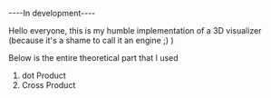 ----In development----

Hello everyone, this is my humble implementation of a 3D visualizer (because it's a shame to call it an engine ;) )

Below is the entire theoretical part that I used


1. dot Product
2. Cross Product
